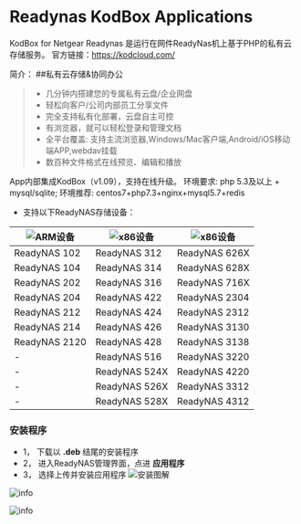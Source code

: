 # Readynas KodBox Applications 
KodBox for Netgear Readynas 是运行在网件ReadyNas机上基于PHP的私有云存储服务。
官方链接：https://kodcloud.com/

简介：
##私有云存储&协同办公
> * 几分钟内搭建您的专属私有云盘/企业网盘
> * 轻松向客户/公司内部员工分享文件
> * 完全支持私有化部署，云盘自主可控
> * 有浏览器，就可以轻松登录和管理文档
> * 全平台覆盖: 支持主流浏览器,Windows/Mac客户端,Android/iOS移动端APP,webdav挂载
> * 数百种文件格式在线预览、编辑和播放

App内部集成KodBox（v1.09），支持在线升级。
环境要求: php 5.3及以上 + mysql/sqlite;
环境推荐: centos7+php7.3+nginx+mysql5.7+redis


* 支持以下ReadyNAS存储设备：

| ![ARM设备](https://github.com/iranee/readynas-aria2/blob/master/ARM_button.png) | ![x86设备](https://github.com/iranee/readynas-aria2/blob/master/x86_button.png) |![x86设备](https://github.com/iranee/readynas-aria2/blob/master/x86_button.png)  |
| --------         |------|-----|
| ReadyNAS 102        | ReadyNAS 312        | ReadyNAS 626X        |
| ReadyNAS 104        | ReadyNAS 314        | ReadyNAS 628X        |
| ReadyNAS 202        | ReadyNAS 316        | ReadyNAS 716X        |
| ReadyNAS 204        | ReadyNAS 422        | ReadyNAS 2304        |
| ReadyNAS 212        | ReadyNAS 424        | ReadyNAS 2312        |
| ReadyNAS 214        | ReadyNAS 426        | ReadyNAS 3130        |
| ReadyNAS 2120       | ReadyNAS 428        | ReadyNAS 3138        |
|        -            | ReadyNAS 516        | ReadyNAS 3220        |
|        -            | ReadyNAS 524X        | ReadyNAS 4220        |
|        -            | ReadyNAS 526X        | ReadyNAS 3312        |
|        -            | ReadyNAS 528X        | ReadyNAS 4312        |

### 安装程序
* 1， 下载以 **.deb** 结尾的安装程序
* 2， 进入ReadyNAS管理界面，点进 **应用程序**
* 3， 选择上传并安装应用程序
![安装图解](https://github.com/iranee/kodexplorer/blob/master/install.jpg)

![info](https://github.com/iranee/kodexplorer/blob/master/ui.jpg)

![info](https://github.com/iranee/kodexplorer/blob/master/ui2.jpg)
